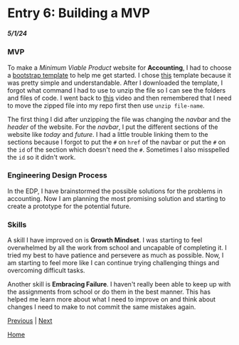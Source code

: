 # Entry 6: Building a MVP
##### 5/1/24

### MVP
To make a *Minimum Viable Product* website for **Accounting**, I had to choose a [bootstrap template](https://startbootstrap.com/?showAngular=false&showVue=false&showPro=false) to help me get started. I chose [this](https://startbootstrap.com/template/scrolling-nav) template because it was pretty simple and understandable. After I downloaded the template, I forgot what command I had to use to unzip the file so I can see the folders and files of code. I went back to [this](https://www.youtube.com/watch?v=DHmKH2vwVGM) video and then remembered that I need to move the zipped file into my repo first then use `unzip file-name`.

The first thing I did after unzipping the file was changing the *navbar* and the *header* of the website. For the *navbar*, I put the different sections of the website like *today* and *future*. I had a little trouble linking them to the sections because I forgot to put the `#` on `href` of the navbar or put the `#` on the `id` of the section which doesn't need the `#`. Sometimes I also misspelled the `id` so it didn't work.

### Engineering Design Process
In the EDP, I have brainstormed the possible solutions for the problems in accounting. Now I am planning the most promising solution and starting to create a prototype for the potential future.

### Skills
A skill I have improved on is **Growth Mindset**. I was starting to feel overwhelmed by all the work from school and uncapable of completing it. I tried my best to have patience and persevere as much as possible. Now, I am starting to feel more like I can continue trying challenging things and overcoming difficult tasks.

Another skill is **Embracing Failure**. I haven't really been able to keep up with the assignments from school or do them in the best manner. This has helped me learn more about what I need to improve on and think about changes I need to make to not commit the same mistakes again. 



[Previous](entry05.md) | [Next](entry07.md)

[Home](../README.md)
